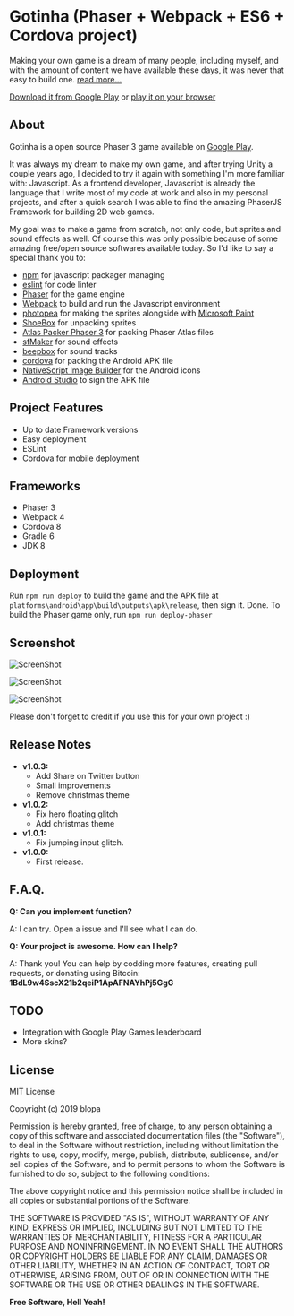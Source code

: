 # Gotinha (Phaser + Webpack + ES6 + Cordova project)
Making your own game is a dream of many people, including myself, and with the amount of content we have available these days, it was never that easy to build one. [read more...](https://google.com)

[Download it from Google Play](https://play.google.com/store/apps/details?id=com.werules.gotinha) or [play it on your browser](https://blopa.github.io/gotinha/)

## About
Gotinha is a open source Phaser 3 game available on [Google Play](https://play.google.com/store/apps/details?id=com.werules.gotinha).

It was always my dream to make my own game, and after trying Unity a couple years ago, I decided to try it again with something I'm more familiar with: Javascript. As a frontend developer, Javascript is already the language that I write most of my code at work and also in my personal projects, and after a quick search I was able to find the amazing PhaserJS Framework for building 2D web games.

My goal was to make a game from scratch, not only code, but sprites and sound effects as well. Of course this was only possible because of some amazing free/open source softwares available today. So I'd like to say a special thank you to:
- [npm](https://github.com/npm/cli) for javascript packager managing
- [eslint](https://github.com/eslint/eslint) for code linter
- [Phaser](https://github.com/photonstorm/phaser) for the game engine
- [Webpack](https://github.com/webpack/webpack) to build and run the Javascript environment
- [photopea](https://github.com/photopea/photopea) for making the sprites alongside with [Microsoft Paint](https://pt.wikipedia.org/wiki/Microsoft_Paint)
- [ShoeBox](http://renderhjs.net/shoebox/) for unpacking sprites
- [Atlas Packer Phaser 3](https://github.com/gammafp/atlas-packer-phaser) for packing Phaser Atlas files
- [sfMaker](https://github.com/leshylabs/sfMaker) for sound effects
- [beepbox](https://github.com/johnnesky/beepbox) for sound tracks
- [cordova](https://github.com/apache/cordova) for packing the Android APK file
- [NativeScript Image Builder](http://nsimage.brosteins.com/) for the Android icons
- [Android Studio](https://android.googlesource.com/platform/tools/base/+/studio-master-dev/studio.md) to sign the APK file

## Project Features
- Up to date Framework versions
- Easy deployment
- ESLint
- Cordova for mobile deployment

## Frameworks
- Phaser 3
- Webpack 4
- Cordova 8
- Gradle 6
- JDK 8

## Deployment
Run `npm run deploy` to build the game and the APK file at `platforms\android\app\build\outputs\apk\release`, then sign it. Done.
To build the Phaser game only, run `npm run deploy-phaser`

## Screenshot
![ScreenShot](https://raw.githubusercontent.com/blopa/gotinha/master/screenshots/v2/screenshot_1.png)

![ScreenShot](https://raw.githubusercontent.com/blopa/gotinha/master/screenshots/v2/screenshot_2.png)

![ScreenShot](https://raw.githubusercontent.com/blopa/gotinha/master/screenshots/v2/screenshot_3.png)


Please don't forget to credit if you use this for your own project :)

## Release Notes
- **v1.0.3:**
    - Add Share on Twitter button
	- Small improvements
	- Remove christmas theme
- **v1.0.2:**
	- Fix hero floating glitch
	- Add christmas theme
- **v1.0.1:**
	- Fix jumping input glitch.
- **v1.0.0:**
	- First release.

## F.A.Q.
**Q: Can you implement <???> function?**

A: I can try. Open a issue and I'll see what I can do.

**Q: Your project is awesome. How can I help?**

A: Thank you! You can help by codding more features, creating pull requests, or donating using Bitcoin: **1BdL9w4SscX21b2qeiP1ApAFNAYhPj5GgG**

## TODO
- Integration with Google Play Games leaderboard
- More skins?

## License
MIT License

Copyright (c) 2019 blopa

Permission is hereby granted, free of charge, to any person obtaining a copy of this software and associated documentation files (the "Software"), to deal in the Software without restriction, including without limitation the rights to use, copy, modify, merge, publish, distribute, sublicense, and/or sell copies of the Software, and to permit persons to whom the Software is furnished to do so, subject to the following conditions:

The above copyright notice and this permission notice shall be included in all copies or substantial portions of the Software.

THE SOFTWARE IS PROVIDED "AS IS", WITHOUT WARRANTY OF ANY KIND, EXPRESS OR IMPLIED, INCLUDING BUT NOT LIMITED TO THE WARRANTIES OF MERCHANTABILITY, FITNESS FOR A PARTICULAR PURPOSE AND NONINFRINGEMENT. IN NO EVENT SHALL THE AUTHORS OR COPYRIGHT HOLDERS BE LIABLE FOR ANY CLAIM, DAMAGES OR OTHER LIABILITY, WHETHER IN AN ACTION OF CONTRACT, TORT OR OTHERWISE, ARISING FROM, OUT OF OR IN CONNECTION WITH THE SOFTWARE OR THE USE OR OTHER DEALINGS IN THE SOFTWARE.

**Free Software, Hell Yeah!**
